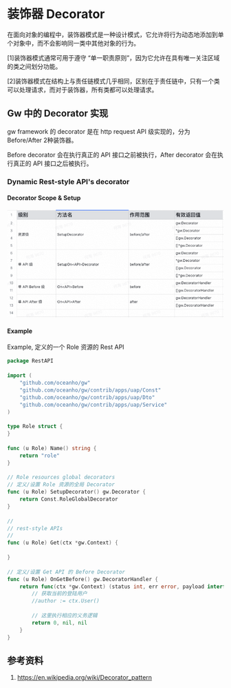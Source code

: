 # 装饰器 Decorator

在面向对象的编程中，装饰器模式是一种设计模式，它允许将行为动态地添加到单个对象中，而不会影响同一类中其他对象的行为。

[1]装饰器模式通常可用于遵守 “单一职责原则”，因为它允许在具有唯一关注区域的类之间划分功能。

[2]装饰器模式在结构上与责任链模式几乎相同，区别在于责任链中，只有一个类可以处理请求，而对于装饰器，所有类都可以处理请求。

## Gw 中的 Decorator 实现

gw framework 的 decorator 是在 http request API 级实现的，分为 Before/After 2种装饰器。

Before decorator 会在执行真正的 API 接口之前被执行，After decorator 会在执行真正的 API 接口之后被执行。

### Dynamic Rest-style API's decorator

#### Decorator Scope & Setup

![Decorator](./img/decorator-scopes.png)

#### Example

Example, 定义的一个 Role 资源的 Rest API

```go
package RestAPI

import (
	"github.com/oceanho/gw"
	"github.com/oceanho/gw/contrib/apps/uap/Const"
	"github.com/oceanho/gw/contrib/apps/uap/Dto"
	"github.com/oceanho/gw/contrib/apps/uap/Service"
)

type Role struct {
}

func (u Role) Name() string {
	return "role"
}

// Role resources global decorators
// 定义/设置 Role 资源的全局 Decorator
func (u Role) SetupDecorator() gw.Decorator {
	return Const.RoleGlobalDecorator
}

//
// rest-style APIs
//
func (u Role) Get(ctx *gw.Context) {

}

// 定义/设置 Get API 的 Before Decorator
func (u Role) OnGetBefore() gw.DecoratorHandler {
    return func(ctx *gw.Context) (status int, err error, payload interface{}){
        // 获取当前的登陆用户
        //author := ctx.User()

        // 这里执行相应的义务逻辑
        return 0, nil, nil
    }
}
```

## 参考资料

1. https://en.wikipedia.org/wiki/Decorator_pattern
